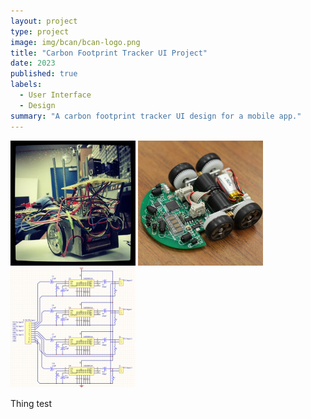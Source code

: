 ```yaml
---
layout: project
type: project
image: img/bcan/bcan-logo.png
title: "Carbon Footprint Tracker UI Project"
date: 2023
published: true
labels:
  - User Interface
  - Design
summary: "A carbon footprint tracker UI design for a mobile app."
---
```


<div class="text-center p-4">
  <img width="200px" src="../img/micromouse/micromouse-robot.png" class="img-thumbnail" >
  <img width="200px" src="../img/micromouse/micromouse-robot-2.jpg" class="img-thumbnail" >
  <img width="200px" src="../img/micromouse/micromouse-circuit.png" class="img-thumbnail" >
</div>

Thing test
